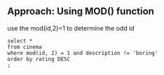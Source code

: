 ## Approach: Using MOD() function
use the mod(id,2)=1 to determine the odd id
```
select *
from cinema
where mod(id, 2) = 1 and description != 'boring'
order by rating DESC
;
```
